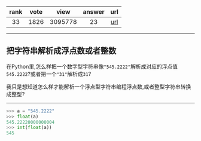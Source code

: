 
| rank | vote | view | answer | url |
|:-:|:-:|:-:|:-:|:-:|
|33|1826|3095778|23| [url](http://stackoverflow.com/questions/379906/how-do-i-parse-a-string-to-a-float-or-int-in-python) |
***

## 把字符串解析成浮点数或者整数

在Python里,怎么样把一个数字型字符串像`"545.2222"`解析成对应的浮点值`545.2222`?或者把一个`"31"`解析成`31`?

我只是想知道怎么样才能解析一个浮点型字符串编程浮点数,或者整型字符串转换成整型?

***

```python
>>> a = "545.2222"
>>> float(a)
545.22220000000004
>>> int(float(a))
545
```